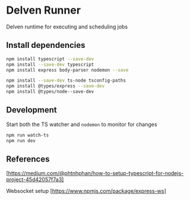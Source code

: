 # Delven Runner

Delven runtime for executing and scheduling jobs

## Install dependencies

```bash
npm install typescript --save-dev
npm install --save-dev typescript
npm install express body-parser nodemon --save

npm install --save-dev ts-node tsconfig-paths
npm install @types/express --save-dev
npm install @types/node--save-dev
```


## Development 

Start both the TS watcher and `nodemon` to monitor for changes 

```bash
npm run watch-ts
npm run dev
```

## References

[https://medium.com/@phtnhphan/how-to-setup-typescript-for-nodejs-project-45d42057f7a3]


Websocket setup
[https://www.npmjs.com/package/express-ws]
